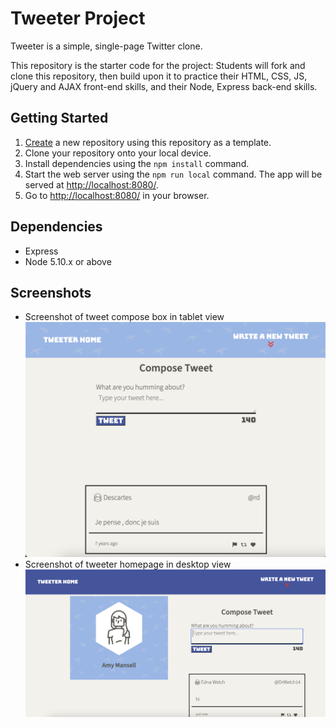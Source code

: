 # Tweeter Project

Tweeter is a simple, single-page Twitter clone.

This repository is the starter code for the project: Students will fork and clone this repository, then build upon it to practice their HTML, CSS, JS, jQuery and AJAX front-end skills, and their Node, Express back-end skills.

## Getting Started

1. [Create](https://docs.github.com/en/repositories/creating-and-managing-repositories/creating-a-repository-from-a-template) a new repository using this repository as a template.
2. Clone your repository onto your local device.
3. Install dependencies using the `npm install` command.
3. Start the web server using the `npm run local` command. The app will be served at <http://localhost:8080/>.
4. Go to <http://localhost:8080/> in your browser.

## Dependencies

- Express
- Node 5.10.x or above

## Screenshots
- Screenshot of tweet compose box in tablet view
!["Screenshot of tweet compose box in tablet view"](https://github.com/cde-as/tweeter/blob/master/docs/Compose-Tweet-Tablet-View.png)
- Screenshot of tweeter homepage in desktop view
!["Screenshot of tweeter homepage in desktop view"](https://github.com/cde-as/tweeter/blob/master/docs/Desktop-View-Homepage.png)